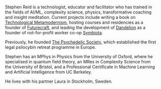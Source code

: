Stephen Reid is a technologist, educator and facilitator who has trained in the fields of AI/ML, complexity science, physics, transformative coaching and insight meditation. Current projects include writing a book on [Technological Metamodernism](https://stephenreid.substack.com/p/technological-metamodernism-course), hosting courses and residencies as a founder of [Futurecraft](https://futurecraft.life/), and leading the development of [Dandelion](https://dandelion.events/) as a founder of not-for-profit worker co-op [Symbiota](https://symbiota.coop/).

Previously, he founded [The Psychedelic Society](https://psychedelicsociety.org.uk/), which established the first legal psilocybin retreat programme in Europe.

Stephen has an MPhys in Physics from the University of Oxford, where he specialised in quantum field theory, an MRes in Complexity Science from the University of Bristol, and a Professional Certificate in Machine Learning and Artificial Intelligence from UC Berkeley.

He lives with his partner Laura in Stockholm, Sweden.
